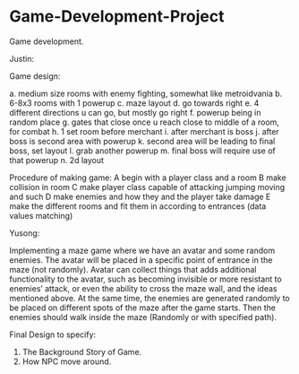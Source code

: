 # Game-Development-Project
Game development.

Justin: 

Game design:

a. medium size rooms with enemy fighting, somewhat like metroidvania
b. 6-8x3 rooms with 1 powerup 
c. maze layout
d. go towards right
e. 4 different directions u can go, but mostly go right
f. powerup being in random place
g. gates that close once u reach close to middle of a room, for combat
h. 1 set room before merchant
i. after merchant is boss
j. after boss is second area with powerup 
k. second area will be leading to final boss, set layout
l. grab another powerup
m. final boss will require use of that powerup
n. 2d layout

Procedure of making game:
A begin with a player class and a room
B make collision in room
C make player class capable of attacking jumping moving and such
D make enemies and how they and the player take damage
E make the different rooms and fit them in according to entrances (data values matching)




Yusong:

Implementing a maze game where we have an avatar and some random enemies. The avatar will be placed in a specific point of entrance in the maze (not randomly). Avatar can collect things that adds additional functionality to the avatar, such as becoming invisible or more resistant to enemies’ attack, or even the ability to cross the maze wall, and the ideas mentioned above. At the same time, the enemies are generated randomly to be placed on different spots of the maze after the game starts. Then the enemies should walk inside the maze (Randomly or with specified path). 

Final Design to specify:
1. The Background Story of Game.
2. How NPC move around.
